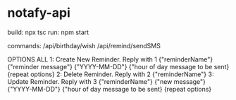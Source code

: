# notafy-api

build: npx tsc
run: npm start

commands:
/api/birthday/wish
/api/remind/sendSMS

OPTIONS
ALL
1: Create New Reminder. Reply with 1 {"reminderName"} {"reminder message"} {"YYYY-MM-DD"} {"hour of day message to be sent} {repeat options}
2: Delete Reminder. Reply with 2 {"reminderName"}
3: Update Reminder. Reply with 3 {"reminderName"} {"new message"} {"YYYY-MM-DD"} {"hour of day message to be sent} {repeat options}
